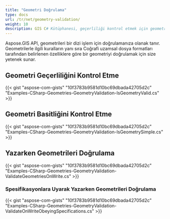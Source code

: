 ```yaml
---
title: "Geometri Doğrulama"
type: docs
url: /tr/net/geometry-validation/
weight: 10
description: GIS C# Kütüphanesi, geçerliliği kontrol etmek için geometrileri basit ve doğrulanmış geometrilerle yazarken spesifikasyonlara uyarak denetlemenizi sağlar.
---
```


Aspose.GIS API, geometrileri bir dizi işlem için doğrulamanıza olanak tanır. Geometrilerle ilgili kuralların yanı sıra Coğrafi uzamsal dosya formatları tarafından belirlenen özelliklere göre bir geometriyi doğrulamak için size yetenek sunar.
## **Geometri Geçerliliğini Kontrol Etme**
{{< gist "aspose-com-gists" "10f3783b9581d10bc69dbada42705d2c" "Examples-CSharp-Geometries-GeometryValidation-IsGeometryValid.cs" >}}
## **Geometri Basitliğini Kontrol Etme**
{{< gist "aspose-com-gists" "10f3783b9581d10bc69dbada42705d2c" "Examples-CSharp-Geometries-GeometryValidation-IsGeometrySimple.cs" >}}
## **Yazarken Geometrileri Doğrulama**
{{< gist "aspose-com-gists" "10f3783b9581d10bc69dbada42705d2c" "Examples-CSharp-Geometries-GeometryValidation-ValidateGeometriesOnWrite.cs" >}}
### **Spesifikasyonlara Uyarak Yazarken Geometrileri Doğrulama**
{{< gist "aspose-com-gists" "10f3783b9581d10bc69dbada42705d2c" "Examples-CSharp-Geometries-GeometryValidation-ValidateOnWriteObeyingSpecifications.cs" >}}
